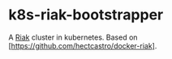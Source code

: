 # k8s-riak-bootstrapper

A [Riak](https://github.com/basho/riak) cluster in kubernetes.
Based on [https://github.com/hectcastro/docker-riak].
